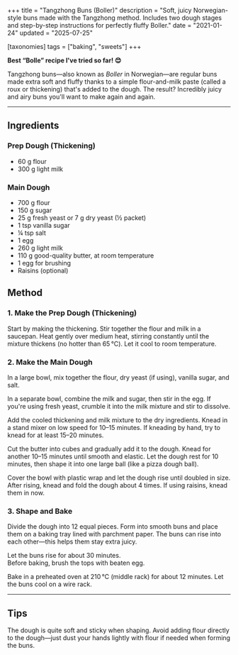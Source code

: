 +++
title = "Tangzhong Buns (Boller)"
description = "Soft, juicy Norwegian-style buns made with the Tangzhong method. Includes two dough stages and step-by-step instructions for perfectly fluffy Boller."
date = "2021-01-24"
updated = "2025-07-25"

[taxonomies]
tags = ["baking", "sweets"]
+++

**Best “Bolle” recipe I've tried so far! 😊**

Tangzhong buns—also known as *Boller* in Norwegian—are regular buns made extra soft and fluffy thanks to a simple flour-and-milk paste (called a roux or thickening) that's added to the dough. The result? Incredibly juicy and airy buns you'll want to make again and again.

---

## Ingredients

### Prep Dough (Thickening)

- 60 g flour  
- 300 g light milk  

### Main Dough

- 700 g flour  
- 150 g sugar  
- 25 g fresh yeast or 7 g dry yeast (½ packet)  
- 1 tsp vanilla sugar  
- ¼ tsp salt  
- 1 egg  
- 260 g light milk  
- 110 g good-quality butter, at room temperature  
- 1 egg for brushing  
- Raisins (optional)  

## Method

### 1. Make the Prep Dough (Thickening)

Start by making the thickening. Stir together the flour and milk in a saucepan. Heat gently over medium heat, stirring constantly until the mixture thickens (no hotter than 65 ℃). Let it cool to room temperature.

### 2. Make the Main Dough

In a large bowl, mix together the flour, dry yeast (if using), vanilla sugar, and salt.  

In a separate bowl, combine the milk and sugar, then stir in the egg. If you're using fresh yeast, crumble it into the milk mixture and stir to dissolve.

Add the cooled thickening and milk mixture to the dry ingredients. Knead in a stand mixer on low speed for 10–15 minutes. If kneading by hand, try to knead for at least 15–20 minutes.

Cut the butter into cubes and gradually add it to the dough. Knead for another 10–15 minutes until smooth and elastic. Let the dough rest for 10 minutes, then shape it into one large ball (like a pizza dough ball).

Cover the bowl with plastic wrap and let the dough rise until doubled in size. After rising, knead and fold the dough about 4 times. If using raisins, knead them in now.

### 3. Shape and Bake

Divide the dough into 12 equal pieces. Form into smooth buns and place them on a baking tray lined with parchment paper. The buns can rise into each other—this helps them stay extra juicy.

Let the buns rise for about 30 minutes.  
Before baking, brush the tops with beaten egg.

Bake in a preheated oven at 210 ℃ (middle rack) for about 12 minutes. Let the buns cool on a wire rack.

---

## Tips

The dough is quite soft and sticky when shaping. Avoid adding flour directly to the dough—just dust your hands lightly with flour if needed when forming the buns.
